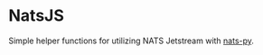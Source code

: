 # NatsJS

Simple helper functions for utilizing NATS Jetstream with [nats-py](https://github.com/nats-io/nats.py).
